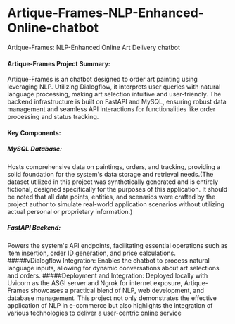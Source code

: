 # Artique-Frames-NLP-Enhanced-Online-chatbot
Artique-Frames: NLP-Enhanced Online Art Delivery chatbot
#### Artique-Frames Project Summary:

Artique-Frames is an  chatbot designed to  order art painting using leveraging NLP. Utilizing Dialogflow, it interprets user queries with natural language processing, making art selection intuitive and user-friendly. The backend infrastructure is built on FastAPI and MySQL, ensuring robust data management and seamless API interactions for functionalities like order processing and status tracking.

#### Key Components:

##### MySQL Database: 
Hosts comprehensive data on paintings, orders, and tracking, providing a solid foundation for the system's data storage and retrieval needs.(The dataset utilized in this project was synthetically generated and is entirely fictional, designed specifically for the purposes of this application. It should be noted that all data points, entities, and scenarios were crafted by the project author to simulate real-world application scenarios without utilizing actual personal or proprietary information.)
##### FastAPI Backend: 
Powers the system's API endpoints, facilitating essential operations such as item insertion, order ID generation, and price calculations.
#####vDialogflow Integration: 
Enables the chatbot to process natural language inputs, allowing for dynamic conversations about art selections and orders.
#####Deployment and Integration:
Deployed locally with Uvicorn as the ASGI server and Ngrok for internet exposure, Artique-Frames showcases a practical blend of NLP, web development, and database management. This project not only demonstrates the effective application of NLP in e-commerce but also highlights the integration of various technologies to deliver a user-centric online service
